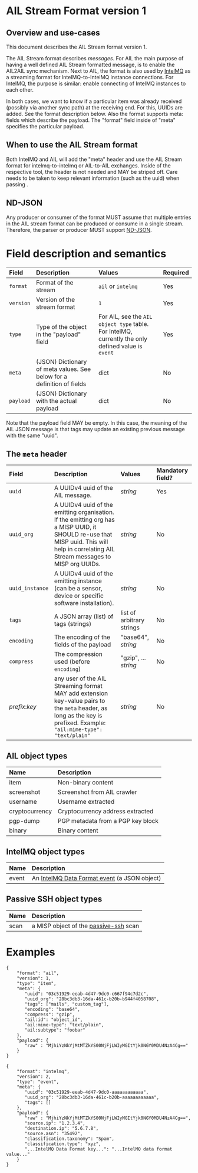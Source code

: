 # AIL Stream Format version 1

## Overview and use-cases

This document describes the AIL Stream format version 1. 

The AIL Stream format describes *messages*. For AIL the main purpose of having a well defined AIL Stream formatted message, is to enable the AIL2AIL sync mechanism. Next to AIL, the format is also used by [IntelMQ](https://intelmq.org) as a streaming format for IntelMQ-to-IntelMQ instance connections. For IntelMQ, the purpose is similar: enable connecting of IntelMQ instances to each other. 

In both cases, we want to know if a particular item was already received (possibly via another sync path) at the receiving end. For this, UUIDs are added. See the format description below.
Also the format supports meta: fields which describe the payload. 
The "format" field inside of "meta" specifies the particular payload. 

## When to use the AIL Stream format

Both IntelMQ and AIL will add the "meta" header and use the AIL Stream format for intelmq-to-intelmq or AIL-to-AIL exchanges. Inside of the respective tool, the header is not needed and MAY be striped off. Care needs to be taken to keep relevant information (such as the uuid) when passing . 

## ND-JSON

Any producer or consumer of the format MUST assume that multiple entries in the AIL stream format can be produced or consume in a single stream. Therefore, the parser or producer MUST support [ND-JSON](http://ndjson.org/).


# Field description and semantics

|Field|Description|Values|Required|
|:----|:----------|:-----|:-----|
|`format`|Format of the stream|`ail` or `intelmq`|Yes|
|`version`|Version of the stream format|`1`|Yes|
|`type`|Type of the object in the "payload" field| For AIL, see the `AIL object type` table. For IntelMQ, currently the only defined value is `event`|Yes|
|`meta`|(JSON) Dictionary of meta values. See below for a definition of fields|dict|No|
|`payload`|(JSON) Dictionary with the actual payload|dict|No|

Note that the payload field MAY be empty. In this case, the meaning of the AIL JSON message is that tags may update an existing previous message with the same "uuid".

## The `meta` header
|Field|Description|Values|Mandatory field?|
|:----|:----------|:-----|:-----|
|`uuid`| A UUIDv4 uuid of the AIL message. | _string_ | Yes |
|`uuid_org`| A UUIDv4 uuid of the emitting organisation. If the emitting org has a MISP UUID, it SHOULD re-use that MISP uuid. This will help in correlating AIL Stream messages to MISP org UUIDs.| _string_ | No |
|`uuid_instance`| A UUIDv4 uuid of the emitting instance (can be a sensor, device or specific software installation). | _string_ | No |
|`tags` | A JSON array (list) of tags (strings) | list of arbitrary strings | No | 
|`encoding` | The encoding of the fields of the payload | "base64", _string_ | No |
|`compress` | The compression used (before `encoding`) | "gzip", ... _string_ | No |
|_prefix_:_key_ | any user of the AIL Streaming format MAY add extension key-value pairs to the `meta` header, as long as the key is prefixed. Example: `"ail:mime-type": "text/plain"` | _string_ | No |

    
## AIL object types

|Name|Description|
|:---|:----------|
|item|Non-binary content|
|screenshot|Screenshot from AIL crawler|
|username|Username extracted|
|cryptocurrency|Cryptocurrency address extracted|
|pgp-dump|PGP metadata from a PGP key block|
|binary|Binary content|


## IntelMQ object types

|Name|Description|
|:---|:----------|
|event|An [IntelMQ Data Format event](https://intelmq.readthedocs.io/en/maintenance/dev/data-format.html) (a JSON object)|

## Passive SSH object types

|Name|Description|
|:---|:----------|
|scan|a MISP object of the [passive-ssh](https://github.com/MISP/misp-objects/blob/main/objects/passive-ssh/definition.json) scan|

# Examples

~~~
{
    "format": "ail",
    "version": 1,
    "type": "item",
    "meta": {
       "uuid": "03c51929-eeab-4d47-9dc0-c667f94c7d2c",
       "uuid_org": "28bc3db3-16da-461c-b20b-b944f4058708",
       "tags": ["mails", "custom_tag"],
       "encoding": "base64",
       "compress": "gzip",
       "ail:id": "object_id",
       "ail:mime-type": "text/plain",
       "ail:subtype": "foobar"
    },
    "payload": {
       "raw" : "MjhiYzNkYjMtMTZkYS00NjFjLWIyMGItYjk0NGY0MDU4NzA4Cg=="
    }
}
~~~


~~~
{
    "format": "intelmq",
    "version": 2,
    "type": "event",
    "meta": {
       "uuid": "03c51929-eeab-4d47-9dc0-aaaaaaaaaaaa",
       "uuid_org": "28bc3db3-16da-461c-b20b-aaaaaaaaaaaa",
       "tags": []
    },
    "payload": {
       "raw" : "MjhiYzNkYjMtMTZkYS00NjFjLWIyMGItYjk0NGY0MDU4NzA4Cg==",
       "source.ip": "1.2.3.4",
       "destination.ip": "5.6.7.8",
       "source.asn": "35492",
       "classification.taxonomy": "Spam",
       "classification.type": "xyz",
       "...IntelMQ Data Format key...": "...IntelMQ data format value..."
    }
}
~~~


